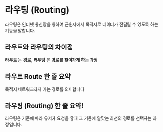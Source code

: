 # 라우팅 (Routing)

라우팅은 인터넷 통신망을 통하여 근원지에서 목적지로 데이터가 전달될 수 있도록 하는 기능을 말합니다.



## 라우트와 라우팅의 차이점

__라우트__ 는 __경로__, __라우팅__ 은 __경로를 찾아가게 하는 과정__


## 라우트 Route 한 줄 요약

목적지 네트워크까지 가는 경로를 의미합니다

## 라우팅 (Routing) 한 줄 요약!

라우팅은 기준에 따라 유저가 요청을 할때 그 기준에 알맞는 최선의 경로를 선택하는 과정입니다.